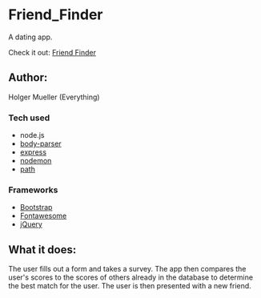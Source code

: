 # Friend_Finder
A dating app.

Check it out: [Friend Finder](https://friendfinderap.herokuapp.com/)

## Author:
Holger Mueller (Everything)

### Tech used
* node.js
* [body-parser](https://www.npmjs.com/package/body-parser)
* [express](https://www.npmjs.com/package/express)
* [nodemon](https://www.npmjs.com/package/nodemon)
* [path](https://www.npmjs.com/package/path)

### Frameworks
* [Bootstrap](https://www.bootstrapcdn.com/)
* [Fontawesome](https://fontawesome.com/)
* [jQuery](https://code.jquery.com/)

## What it does:
The user fills out a form and takes a survey. The app
then compares the user's scores to the scores of others already
in the database to determine the best match for the user. The user 
is then presented with a new friend.



